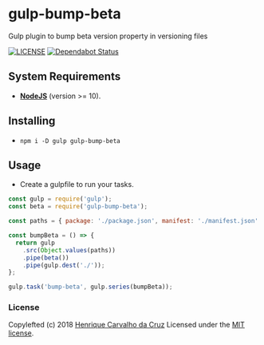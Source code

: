 # gulp-bump-beta

Gulp plugin to bump beta version property in versioning files

[![LICENSE](https://img.shields.io/github/license/henriquecarv/gulp-bump-beta.svg)](./LICENSE)
[![Dependabot Status](https://api.dependabot.com/badges/status?host=github&repo=henriquecarv/gulp-bump-beta)](https://dependabot.com)

## System Requirements

- **[NodeJS](https://nodejs.org/en/)** (version >= 10).

## Installing

- `npm i -D gulp gulp-bump-beta`

## Usage

- Create a gulpfile to run your tasks.

```javascript
const gulp = require('gulp');
const beta = require('gulp-bump-beta');

const paths = { package: './package.json', manifest: './manifest.json' };

const bumpBeta = () => {
  return gulp
    .src(Object.values(paths))
    .pipe(beta())
    .pipe(gulp.dest('./'));
};

gulp.task('bump-beta', gulp.series(bumpBeta));
```

### License

Copylefted (c) 2018 [Henrique Carvalho da Cruz][1] Licensed under the [MIT license][2].

[1]: https://henriquecarv.com
[2]: ./LICENSE
